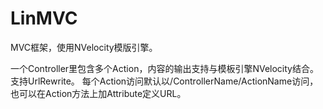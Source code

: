 # LinMVC
MVC框架，使用NVelocity模版引擎。

一个Controller里包含多个Action，内容的输出支持与模板引擎NVelocity结合。
支持UrlRewrite。
每个Action访问默认以/ControllerName/ActionName访问，也可以在Action方法上加Attribute定义URL。
